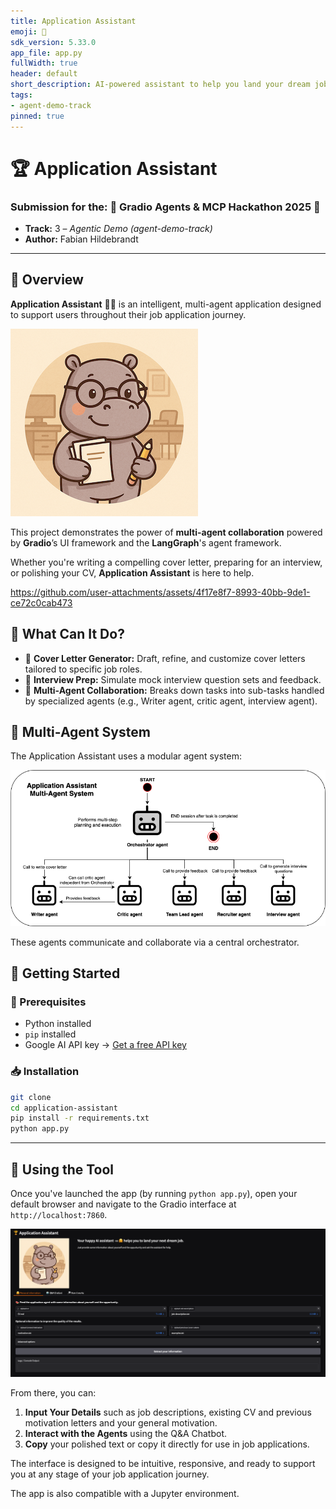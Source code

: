 ```yaml
---
title: Application Assistant
emoji: 🦛
sdk_version: 5.33.0
app_file: app.py
fullWidth: true
header: default
short_description: AI-powered assistant to help you land your dream job.
tags:
- agent-demo-track
pinned: true
---
```


# 🏆 Application Assistant

### Submission for the: 🤖 Gradio Agents & MCP Hackathon 2025 🚀  
- **Track:** 3 – *Agentic Demo (agent-demo-track)*  
- **Author:** Fabian Hildebrandt

---

## 📌 Overview

**Application Assistant** 🦛🤗 is an intelligent, multi-agent application designed to support users throughout their job application journey.

![Application Assistant](application_assistant.png)

This project demonstrates the power of **multi-agent collaboration** powered by **Gradio**’s UI framework and the **LangGraph**'s agent framework. 

Whether you're writing a compelling cover letter, preparing for an interview, or polishing your CV, **Application Assistant** is here to help.




https://github.com/user-attachments/assets/4f17e8f7-8993-40bb-9de1-ce72c0cab473



## 🤖 What Can It Do?

- 📝 **Cover Letter Generator:** Draft, refine, and customize cover letters tailored to specific job roles.
- 🎤 **Interview Prep:** Simulate mock interview question sets and feedback.
- 👥 **Multi-Agent Collaboration:** Breaks down tasks into sub-tasks handled by specialized agents (e.g., Writer agent, critic agent, interview agent).


## 🧠 Multi-Agent System

The Application Assistant uses a modular agent system:

![Architecture](mas_architecture.png)


These agents communicate and collaborate via a central orchestrator.


## 🚀 Getting Started

### 🔧 Prerequisites
- Python installed
- `pip` installed
- Google AI API key -> [Get a free API key](https://ai.google.dev/gemini-api/docs/api-key)

### 📥 Installation

```bash
git clone 
cd application-assistant
pip install -r requirements.txt
python app.py
```

---
## 🧭 Using the Tool

Once you've launched the app (by running `python app.py`), open your default browser and navigate to the Gradio interface at `http://localhost:7860`.

![Interface](interface.png)

From there, you can:
1. **Input Your Details** such as job descriptions, existing CV and previous motivation letters and your general motivation.
2. **Interact with the Agents** using the Q&A Chatbot.
3. **Copy** your polished text or copy it directly for use in job applications.

The interface is designed to be intuitive, responsive, and ready to support you at any stage of your job application journey.

The app is also compatible with a Jupyter environment.
